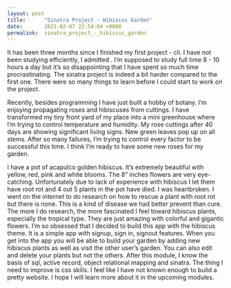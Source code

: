 ```yaml
---
layout: post
title:      "Sinatra Project - Hibiscus Garden"
date:       2021-02-07 22:54:04 +0000
permalink:  sinatra_project_-_hibiscus_garden
---
```



It has been three months since I finished my first project - cli. I have not been studying efficiently, I admitted . I’m supposed to study full time 8 - 10 hours a day but it’s so disappointing that I have spent so much time procrastinating. The sinatra project is indeed a bit harder compared to the first one. There were so many things to learn before I could start to work on the project.

Recently, besides programming I have just built a hobby of botany. I’m enjoying propagating roses and hibiscuses from cuttings. I have transformed my tiny front yard of my place into a mini greenhouse where I’m trying to control temperature and humidity. My rose cuttings after 40 days are showing significant living signs. New green leaves pop up on all stems. After so many failures, I’m trying to control every factor to be successful this time.  I think I’m ready to have some new roses for my garden. 

I have a pot of acapulco golden hibiscus. It’s extremely beautiful with yellow, red, pink and white blooms. The 8” inches flowers are very eye-catching. Unfortunately due to lack of experience with hibiscus I let them have root rot and 4 out 5 plants in the pot have died. I was heartbroken. I went on the internet to do research on how to rescue a plant with root rot but there is none. This is a kind of disease we had better prevent than cure. The more I do research, the more fascinated I feel toward hibiscus plants, especially the tropical type. They are just amazing with colorful and gigantic flowers. I’m so obsessed that I decided to build this app with the hibiscus theme.  It is a simple app with signup, sign in, signout  features. When you get into the app you will be able to build your garden by adding new hibiscus plants as well as visit the other user’s garden. You can also edit and delete your plants but not the others.  After this module, I know the basis of sql, active record, object relational mapping and sinatra. The thing I need to improve is css skills. I feel like I have not known enough to build a pretty website. I hope I will learn more about it in the upcoming modules.

